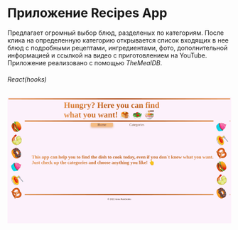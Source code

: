 # Приложение Recipes App
Предлагает огромный выбор блюд, разделеных по категориям. После клика на определенную категорию открывается список входящих в нее блюд с подробными рецептами, ингрeдиентами, фото, дополнительной информацией и ссылкой на видео с приготовлением на YouTube. Приложение реализовано с помощью *TheMealDB*.
###### React(hooks)
![recipesApp](public/recipes.gif)
